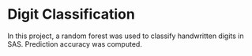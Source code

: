 # Digit Classification

In this project, a random forest was used to classify handwritten digits in SAS. Prediction accuracy was computed.

